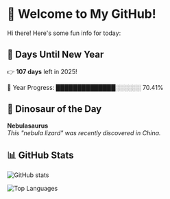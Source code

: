 # 🦖 Welcome to My GitHub!

Hi there! Here's some fun info for today:

## 📅 Days Until New Year
👉 **107 days** left in 2025!

📅 Year Progress: ██████████████░░░░░░ 70.41%

## 🦕 Dinosaur of the Day
**Nebulasaurus**  
*This "nebula lizard" was recently discovered in China.*

## 📊 GitHub Stats
![GitHub stats](https://github-readme-stats.vercel.app/api?username=MAadinP&show_icons=true&theme=tokyonight)

![Top Languages](https://github-readme-stats.vercel.app/api/top-langs/?username=YOUR_USERNAME&layout=compact&theme=tokyonight)
